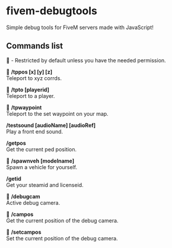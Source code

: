 # fivem-debugtools
Simple debug tools for FiveM servers made with JavaScript!

## Commands list

🚫 - Restricted by default unless you have the needed permission.

🚫 **/tppos [x] [y] [z]**  
Teleport to xyz corrds.  

🚫 **/tpto [playerid]**  
Teleport to a player.  

🚫 **/tpwaypoint**  
Teleport to the set waypoint on your map.  

**/testsound [audioName] [audioRef]**  
Play a front end sound.  

**/getpos**  
Get the current ped position.  

🚫 **/spawnveh [modelname]**  
Spawn a vehicle for yourself.  

**/getid**  
Get your steamid and licenseid.  

🚫 **/debugcam**  
Active debug camera.  

🚫 **/campos**  
Get the current position of the debug camera.  

🚫 **/setcampos**  
Set the current position of the debug camera.  
